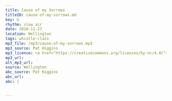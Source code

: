 ```yaml
---
title: Cause of my Sorrows
titleID: cause-of-my-sorrows.md
key: G
rhythm: slow air
date: 2018-11-27
location: Wellington
tags: whistle-class
mp3_file: /mp3/cause-of-my-sorrows.mp3
mp3_source: Pat Higgins
mp3_licence: <a href="https://creativecommons.org/licenses/by-nc/4.0/">CC-BY-NC-4.0</a>
mp3_url:
alt_mp3_url:
source: Wellington
abc_source: Pat Higgins
abc_url:
abc: |


---
```

